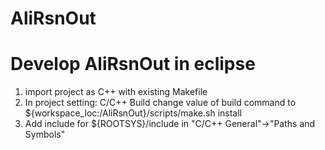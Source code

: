 AliRsnOut
=========

Develop AliRsnOut in eclipse
============================

1. import  project as C++ with existing Makefile
2. In project setting: C/C++ Build change value of build command to
    ${workspace_loc:/AliRsnOut}/scripts/make.sh install
3. Add include for ${ROOTSYS}/include in "C/C++ General"->"Paths and Symbols"


